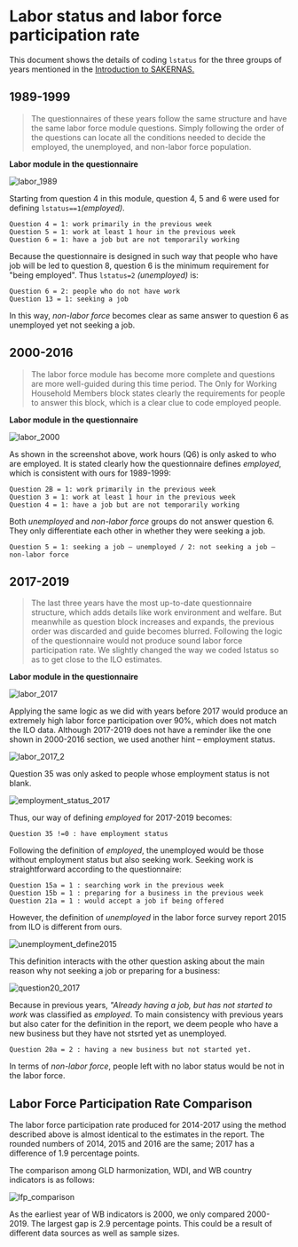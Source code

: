 # Labor status and labor force participation rate

This document shows the details of coding `lstatus` for the three groups of years mentioned in the [Introduction to SAKERNAS.](/Support/B%20-%20Country%20Survey%20Details/IDN/SAKERNAS/1.Introduction.to.SAKERNAS.md)


## 1989-1999
>The questionnaires of these years follow the same structure and have the same labor force module questions. Simply following the order of the questions can locate all the conditions needed to decide the employed, the unemployed, and non-labor force population.

**Labor module in the questionnaire**

![labor_1989](utilities/labor_1989.png)

Starting from question 4 in this module, question 4, 5 and 6 were used for defining `lstatus==1`*(employed)*. 
```
Question 4 = 1: work primarily in the previous week
Question 5 = 1: work at least 1 hour in the previous week
Question 6 = 1: have a job but are not temporarily working
```

Because the questionnaire is designed in such way that people who have job will be led to question 8, question 6 is the minimum requirement for "being employed". Thus `lstatus=2` *(unemployed)* is: 
```
Question 6 = 2: people who do not have work
Question 13 = 1: seeking a job 
```

In this way, *non-labor force* becomes clear as same answer to question 6 as unemployed yet not seeking a job. 

## 2000-2016
>The labor force module has become more complete and questions are more well-guided during this time period. The Only for Working Household Members block states clearly the requirements for people to answer this block, which is a clear clue to code employed people.

**Labor module in the questionnaire**

![labor_2000](utilities/labor_2000.png)

As shown in the screenshot above, work hours (Q6) is only asked to who are employed. It is stated clearly how the questionnaire defines *employed*, which is consistent with ours for 1989-1999:
```
Question 2B = 1: work primarily in the previous week
Question 3 = 1: work at least 1 hour in the previous week
Question 4 = 1: have a job but are not temporarily working
```

Both *unemployed* and *non-labor force* groups do not answer question 6. They only differentiate each other in whether they were seeking a job.
```
Question 5 = 1: seeking a job – unemployed / 2: not seeking a job – non-labor force
```


## 2017-2019
>The last three years have the most up-to-date questionnaire structure, which adds details like work environment and welfare. But meanwhile as question block increases and expands, the previous order was discarded and guide becomes blurred. Following the logic of the questionnaire would not produce sound labor force participation rate. We slightly changed the way we coded lstatus so as to get close to the ILO estimates.

**Labor module in the questionnaire**

![labor_2017](utilities/labor_2017.png)

Applying the same logic as we did with years before 2017 would produce an extremely high labor force participation over 90%, which does not match the ILO data. Although 2017-2019 does not have a reminder like the one shown in 2000-2016 section, we used another hint – employment status.  

![labor_2017_2](utilities/labor_2017_2.png)

Question 35 was only asked to people whose employment status is not blank.

![employment_status_2017](utilities/employment_status_2017.png)

Thus, our way of defining *employed* for 2017-2019 becomes:
```
Question 35 !=0 : have employment status
```

Following the definition of *employed*, the unemployed would be those without employment status but also seeking work. Seeking work is straightforward according to the questionnaire:
```
Question 15a = 1 : searching work in the previous week
Question 15b = 1 : preparing for a business in the previous week
Question 21a = 1 : would accept a job if being offered
```

However, the definition of *unemployed* in the labor force survey report 2015 from ILO is different from ours.

![unemployment_define2015](utilities/unemployment_define2015.png)

This definition interacts with the other question asking about the main reason why not seeking a job or preparing for a business:

![question20_2017](utilities/question20_2017.png)


Because in previous years, *"Already having a job, but has not started to work* was classified as *employed*. To main consistency with previous years but also cater for the definition in the report, we deem people who have a new business but they have not stsrted yet as unemployed.
```
Question 20a = 2 : having a new business but not started yet.
```

In terms of *non-labor force*, people left with no labor status would be not in the labor force.


## Labor Force Participation Rate Comparison

The labor force participation rate produced for 2014-2017 using the method described above is almost identical to the estimates in the report. The rounded numbers of 2014, 2015 and 2016 are the same; 2017 has a difference of 1.9 percentage points.

The comparison among GLD harmonization, WDI, and WB country indicators is as follows:

![lfp_comparison](utilities/lfp_comparison.png)

As the earliest year of WB indicators is 2000, we only compared 2000-2019. The largest gap is 2.9 percentage points. This could be a result of different data sources as well as sample sizes.


